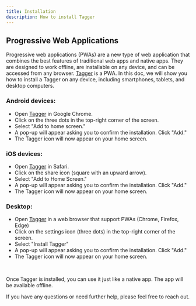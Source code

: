 ```yaml
---
title: Installation
description: How to install Tagger
---
```


## Progressive Web Applications

Progressive web applications (PWAs) are a new type of web application that combines the best features of traditional web apps and native apps. They are designed to work offline, are installable on any device, and can be accessed from any browser. [Tagger](https://tagger.teamoppy.com) is a PWA. In this doc, we will show you how to install a Tagger on any device, including smartphones, tablets, and desktop computers.

### Android devices:

- Open [Tagger](https://tagger.teamoppy.com) in Google Chrome.
- Click on the three dots in the top-right corner of the screen.
- Select "Add to home screen."
- A pop-up will appear asking you to confirm the installation. Click "Add."
- The Tagger icon will now appear on your home screen.

### iOS devices:

- Open [Tagger](https://tagger.teamoppy.com) in Safari.
- Click on the share icon (square with an upward arrow).
- Select "Add to Home Screen."
- A pop-up will appear asking you to confirm the installation. Click "Add."
- The Tagger icon will now appear on your home screen.

### Desktop:

- Open [Tagger](https://tagger.teamoppy.com) in a web browser that support PWAs (Chrome, Firefox, Edge)
- Click on the settings icon (three dots) in the top-right corner of the screen.
- Select "Install Tagger"
- A pop-up will appear asking you to confirm the installation. Click "Add."
- The Tagger icon will now appear on your home screen.

<br>

Once Tagger is installed, you can use it just like a native app. The app will be available offline.

If you have any questions or need further help, please feel free to reach out.
